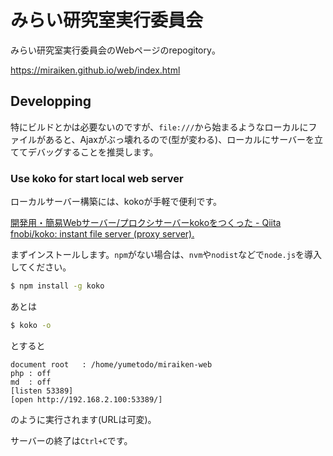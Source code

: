 # みらい研究室実行委員会

みらい研究室実行委員会のWebページのrepogitory。

https://miraiken.github.io/web/index.html

## Developping

特にビルドとかは必要ないのですが、``file:///``から始まるようなローカルにファイルがあると、Ajaxがぶっ壊れるので(型が変わる)、ローカルにサーバーを立ててデバッグすることを推奨します。

### Use koko for start local web server

ローカルサーバー構築には、kokoが手軽で便利です。

[開発用・簡易Webサーバー/プロクシサーバーkokoをつくった - Qiita](http://qiita.com/fnobi/items/cf8ffae04e6c530958c7)  
[fnobi/koko: instant file server (proxy server).](https://github.com/fnobi/koko)

まずインストールします。``npm``がない場合は、``nvm``や``nodist``などで``node.js``を導入してください。

```bash
$ npm install -g koko
```

あとは

```bash
$ koko -o
```

とすると

```
document root	: /home/yumetodo/miraiken-web
php	: off
md	: off
[listen 53389]
[open http://192.168.2.100:53389/]
```

のように実行されます(URLは可変)。

サーバーの終了は``Ctrl+C``です。
